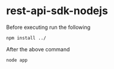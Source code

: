 rest-api-sdk-nodejs
===================

Before executing run the following

```sh
npm install ../
```

After the above command

```sh
node app
```
